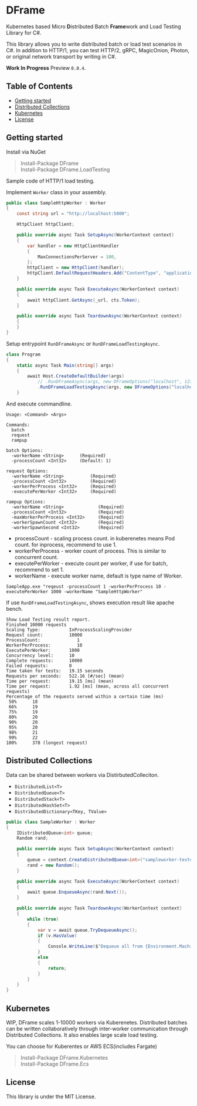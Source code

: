 DFrame
===
Kubernetes based Micro **D**istributed Batch **Frame**work and Load Testing Library for C#.

This library allows you to write distributed batch or load test scenarios in C#. In addition to HTTP/1, you can test HTTP/2, gRPC, MagicOnion, Photon, or original network transport by writing in C#.

**Work In Progress** Preview `0.0.4`.

<!-- START doctoc generated TOC please keep comment here to allow auto update -->
<!-- DON'T EDIT THIS SECTION, INSTEAD RE-RUN doctoc TO UPDATE -->
## Table of Contents

- [Getting started](#getting-started)
- [Distributed Collections](#distributed-collections)
- [Kubernetes](#kubernetes)
- [License](#license)

<!-- END doctoc generated TOC please keep comment here to allow auto update -->

Getting started
---
Install via NuGet

> Install-Package DFrame  
> Install-Package DFrame.LoadTesting  

Sample code of HTTP/1 load testing.

Implement `Worker` class in your assembly.

```csharp
public class SampleHttpWorker : Worker
{
    const string url = "http://localhost:5000";

    HttpClient httpClient;

    public override async Task SetupAsync(WorkerContext context)
    {
        var handler = new HttpClientHandler
        {
            MaxConnectionsPerServer = 100,
        };
        httpClient = new HttpClient(handler);
        httpClient.DefaultRequestHeaders.Add("ContentType", "application/json");
    }

    public override async Task ExecuteAsync(WorkerContext context)
    {
        await httpClient.GetAsync(_url, cts.Token);
    }

    public override async Task TeardownAsync(WorkerContext context)
    {
    }
}
```

Setup entrypoint `RunDFrameAsync` or `RunDFrameLoadTestingAsync`.

```csharp
class Program
{
    static async Task Main(string[] args)
    {
        await Host.CreateDefaultBuilder(args)
            // .RunDFrameAsync(args, new DFrameOptions("localhost", 12345));
            .RunDFrameLoadTestingAsync(args, new DFrameOptions("localhost", 12345));
    }
```

And execute commandline.

```
Usage: <Command> <Args>

Commands:
  batch
  request
  rampup
```

```
batch Options:
  -workerName <String>      (Required)
  -processCount <Int32>     (Default: 1)

request Options:
  -workerName <String>          (Required)
  -processCount <Int32>         (Required)
  -workerPerProcess <Int32>     (Required)
  -executePerWorker <Int32>     (Required)

rampup Options:
  -workerName <String>             (Required)
  -processCount <Int32>            (Required)
  -maxWorkerPerProcess <Int32>     (Required)
  -workerSpawnCount <Int32>        (Required)
  -workerSpawnSecond <Int32>       (Required)
```

* processCount - scaling process count. in kuberenetes means Pod count. for inprocess, recommend to use 1.
* workerPerProcess - worker count of process. This is similar to concurrent count.
* executePerWorker - execute count per worker, if use for batch, recommend to set 1.
* workerName - execute worker name, default is type name of Worker.

```
SampleApp.exe "reqeust -processCount 1 -workerPerProcess 10 -executePerWorker 1000 -workerName "SampleHttpWorker"
```

If use `RunDFrameLoadTestingAsync`, shows execution result like apache bench.

```test
Show Load Testing result report.
Finished 10000 requests
Scaling Type:           InProcessScalingProvider
Request count:          10000
ProcessCount:              1
WorkerPerProcess:          10
ExecutePerWorker:       1000
Concurrency level:      10
Complete requests:      10000
Failed requests:        0
Time taken for tests:   19.15 seconds
Requests per seconds:   522.16 [#/sec] (mean)
Time per request:       19.15 [ms] (mean)
Time per request:       1.92 [ms] (mean, across all concurrent requests)
Percentage of the requests served within a certain time (ms)
 50%      18
 66%      19
 75%      19
 80%      20
 90%      20
 95%      20
 98%      21
 99%      22
100%      378 (longest request)
```

Distributed Collections
---
Data can be shared between workers via DistirbutedColleciton.

* `DistributedList<T>`
* `DistributedQueue<T>`
* `DistributedStack<T>`
* `DistributedHashSet<T>`
* `DistributedDictionary<TKey, TValue>`

```csharp
public class SampleWorker : Worker
{
    IDistributedQueue<int> queue;
    Random rand;

    public override async Task SetupAsync(WorkerContext context)
    {
        queue = context.CreateDistributedQueue<int>("sampleworker-testq");
        rand = new Random();
    }

    public override async Task ExecuteAsync(WorkerContext context)
    {
        await queue.EnqueueAsync(rand.Next());
    }

    public override async Task TeardownAsync(WorkerContext context)
    {
        while (true)
        {
            var v = await queue.TryDequeueAsync();
            if (v.HasValue)
            {
                Console.WriteLine($"Dequeue all from {Environment.MachineName} {context.WorkerId}: {v.Value}");
            }
            else
            {
                return;
            }
        }
    }
}
```

Kubernetes
---
WIP, DFrame scales 1-10000 workers via Kuberenetes. Distributed batches can be written collaboratively through inter-worker communication through Distributed Collections. It also enables large scale load testing.

You can choose for Kuberentes or AWS ECS(includes Fargate)

> Install-Package DFrame.Kubernetes  
> Install-Package DFrame.Ecs

License
---
This library is under the MIT License.
